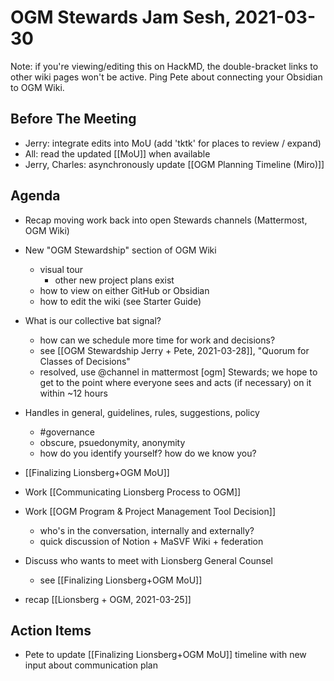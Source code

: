 # OGM Stewards Jam Sesh, 2021-03-30

Note: if you're viewing/editing this on HackMD, the double-bracket links to other wiki pages won't be active. Ping Pete about connecting your Obsidian to OGM Wiki.

## Before The Meeting
- Jerry: integrate edits into MoU (add 'tktk' for places to review / expand)
- All: read the updated [[MoU]] when available
- Jerry, Charles: asynchronously update [[OGM Planning Timeline (Miro)]]

## Agenda
- Recap moving work back into open Stewards channels (Mattermost, OGM Wiki)
- New "OGM Stewardship" section of OGM Wiki
	- visual tour
		- other new project plans exist
	- how to view on either GitHub or Obsidian
	- how to edit the wiki (see Starter Guide)
- What is our collective bat signal?
	- how can we schedule more time for work and decisions?
	- see [[OGM Stewardship Jerry + Pete, 2021-03-28]], "Quorum for Classes of Decisions"
	- resolved, use @channel in mattermost [ogm] Stewards; we hope to get to the point where everyone sees and acts (if necessary) on it within ~12 hours
- Handles in general, guidelines, rules, suggestions, policy
    - #governance
    - obscure, psuedonymity, anonymity
    - how do you identify yourself? how do we know you?
- [[Finalizing Lionsberg+OGM MoU]]
- Work [[Communicating Lionsberg Process to OGM]]
- Work [[OGM Program & Project Management Tool Decision]]
	- who's in the conversation, internally and externally?
	- quick discussion of Notion + MaSVF Wiki + federation

- Discuss who wants to meet with Lionsberg General Counsel
	- see [[Finalizing Lionsberg+OGM MoU]]

- recap [[Lionsberg + OGM, 2021-03-25]]

## Action Items
- Pete to update [[Finalizing Lionsberg+OGM MoU]] timeline with new input about communication plan